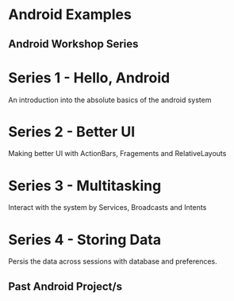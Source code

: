 # Android Examples

## Android Workshop Series

# Series 1 - Hello, Android
An introduction into the absolute basics of the android system

# Series 2 - Better UI
Making better UI with ActionBars, Fragements and RelativeLayouts

# Series 3 - Multitasking
Interact with the system by Services, Broadcasts and Intents

# Series 4 - Storing Data
Persis the data across sessions with database and preferences. 


## Past Android Project/s



